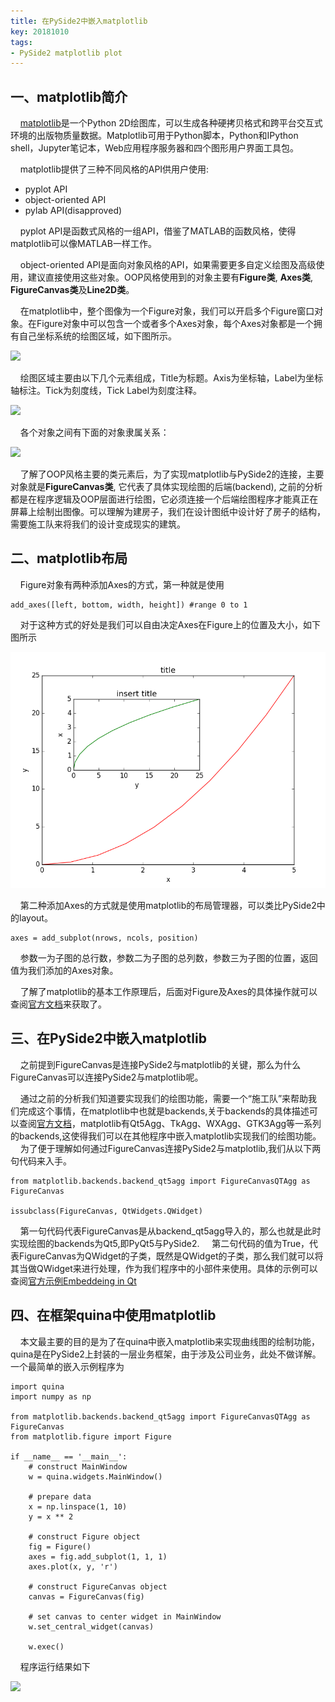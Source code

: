 ```yaml
---
title: 在PySide2中嵌入matplotlib
key: 20181010
tags:
- PySide2 matplotlib plot
---
```


## 一、matplotlib简介
<!--more-->
&nbsp;&nbsp;&nbsp;&nbsp;[matplotlib](https://matplotlib.org/ "matplotlib")是一个Python 2D绘图库，可以生成各种硬拷贝格式和跨平台交互式环境的出版物质量数据。Matplotlib可用于Python脚本，Python和IPython shell，Jupyter笔记本，Web应用程序服务器和四个图形用户界面工具包。

&nbsp;&nbsp;&nbsp;&nbsp;matplotlib提供了三种不同风格的API供用户使用:

- pyplot API
- object-oriented API
- pylab API(disapproved)

&nbsp;&nbsp;&nbsp;&nbsp;pyplot API是函数式风格的一组API，借鉴了MATLAB的函数风格，使得matplotlib可以像MATLAB一样工作。

&nbsp;&nbsp;&nbsp;&nbsp;object-oriented API是面向对象风格的API，如果需要更多自定义绘图及高级使用，建议直接使用这些对象。OOP风格使用到的对象主要有**Figure类**, **Axes类**, **FigureCanvas类**及**Line2D类**。

&nbsp;&nbsp;&nbsp;&nbsp;在matplotlib中，整个图像为一个Figure对象，我们可以开启多个Figure窗口对象。在Figure对象中可以包含一个或者多个Axes对象，每个Axes对象都是一个拥有自己坐标系统的绘图区域，如下图所示。

![](https://images0.cnblogs.com/blog/413416/201301/28161628-cc13f9c508d44b59af00d482ccaeec95.png)

&nbsp;&nbsp;&nbsp;&nbsp;绘图区域主要由以下几个元素组成，Title为标题。Axis为坐标轴，Label为坐标轴标注。Tick为刻度线，Tick Label为刻度注释。

![](https://images0.cnblogs.com/blog/413416/201301/28161103-3defdfae66314204991f221298223d7a.png)

&nbsp;&nbsp;&nbsp;&nbsp;各个对象之间有下面的对象隶属关系：

![](https://images0.cnblogs.com/blog/413416/201301/29220639-06b363b5f4e14b9585be1be494712f8c.png)

&nbsp;&nbsp;&nbsp;&nbsp;了解了OOP风格主要的类元素后，为了实现matplotlib与PySide2的连接，主要对象就是**FigureCanvas类**, 它代表了具体实现绘图的后端(backend), 之前的分析都是在程序逻辑及OOP层面进行绘图，它必须连接一个后端绘图程序才能真正在屏幕上绘制出图像。可以理解为建房子，我们在设计图纸中设计好了房子的结构，需要施工队来将我们的设计变成现实的建筑。

## 二、matplotlib布局
&nbsp;&nbsp;&nbsp;&nbsp;Figure对象有两种添加Axes的方式，第一种就是使用

	add_axes([left, bottom, width, height]) #range 0 to 1
&nbsp;&nbsp;&nbsp;&nbsp;对于这种方式的好处是我们可以自由决定Axes在Figure上的位置及大小，如下图所示

![](https://raw.githubusercontent.com/whuhan2013/ImageRepertory/master/python/figure_12.png)

&nbsp;&nbsp;&nbsp;&nbsp;第二种添加Axes的方式就是使用matplotlib的布局管理器，可以类比PySide2中的layout。
	
	axes = add_subplot(nrows, ncols, position)
&nbsp;&nbsp;&nbsp;&nbsp;参数一为子图的总行数，参数二为子图的总列数，参数三为子图的位置，返回值为我们添加的Axes对象。

&nbsp;&nbsp;&nbsp;&nbsp;了解了matplotlib的基本工作原理后，后面对Figure及Axes的具体操作就可以查阅[官方文档](https://matplotlib.org/api/api_overview.html "官方文档")来获取了。

## 三、在PySide2中嵌入matplotlib
&nbsp;&nbsp;&nbsp;&nbsp;之前提到FigureCanvas是连接PySide2与matplotlib的关键，那么为什么FigureCanvas可以连接PySide2与matplotlib呢。

&nbsp;&nbsp;&nbsp;&nbsp;通过之前的分析我们知道要实现我们的绘图功能，需要一个“施工队”来帮助我们完成这个事情，在matplotlib中也就是backends,关于backends的具体描述可以查阅[官方文档](https://matplotlib.org/tutorials/introductory/usage.html#sphx-glr-tutorials-introductory-usage-py)，matplotlib有Qt5Agg、TkAgg、WXAgg、GTK3Agg等一系列的backends,这使得我们可以在其他程序中嵌入matplotlib实现我们的绘图功能。
&nbsp;&nbsp;&nbsp;&nbsp;为了便于理解如何通过FigureCanvas连接PySide2与matplotlib,我们从以下两句代码来入手。

	from matplotlib.backends.backend_qt5agg import FigureCanvasQTAgg as FigureCanvas
	
	issubclass(FigureCanvas, QtWidgets.QWidget)

&nbsp;&nbsp;&nbsp;&nbsp;第一句代码代表FigureCanvas是从backend_qt5agg导入的，那么也就是此时实现绘图的backends为Qt5,即PyQt5与PySide2.
&nbsp;&nbsp;&nbsp;&nbsp;第二句代码的值为True，代表FigureCanvas为QWidget的子类，既然是QWidget的子类，那么我们就可以将其当做QWidget来进行处理，作为我们程序中的小部件来使用。具体的示例可以查阅[官方示例Embeddeing in Qt](https://matplotlib.org/gallery/user_interfaces/embedding_in_qt_sgskip.html?highlight=pyqt)

## 四、在框架quina中使用matplotlib
&nbsp;&nbsp;&nbsp;&nbsp;本文最主要的目的是为了在quina中嵌入matplotlib来实现曲线图的绘制功能，quina是在PySide2上封装的一层业务框架，由于涉及公司业务，此处不做详解。一个最简单的嵌入示例程序为
	
	import quina
	import numpy as np
	
	from matplotlib.backends.backend_qt5agg import FigureCanvasQTAgg as FigureCanvas
	from matplotlib.figure import Figure
	
	if __name__ == '__main__':
	    # construct MainWindow
	    w = quina.widgets.MainWindow()
	
	    # prepare data
	    x = np.linspace(1, 10)
	    y = x ** 2
	
	    # construct Figure object
	    fig = Figure()
	    axes = fig.add_subplot(1, 1, 1)
	    axes.plot(x, y, 'r')
	
	    # construct FigureCanvas object
	    canvas = FigureCanvas(fig)
	
	    # set canvas to center widget in MainWindow
	    w.set_central_widget(canvas)
	
	    w.exec()

&nbsp;&nbsp;&nbsp;&nbsp;程序运行结果如下

![](https://img-blog.csdn.net/20181010103435577?watermark/2/text/aHR0cHM6Ly9ibG9nLmNzZG4ubmV0L3dpbmdXQw==/font/5a6L5L2T/fontsize/400/fill/I0JBQkFCMA==/dissolve/70)